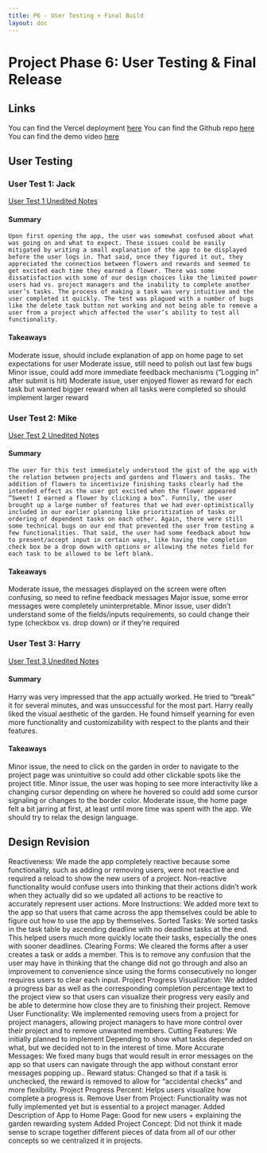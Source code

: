 ```yaml
---
title: P6 - User Testing + Final Build
layout: doc
---
```


# Project Phase 6: User Testing & Final Release

## Links

You can find the Vercel deployment [here](https://plant-it-beta.vercel.app/)
You can find the Github repo [here](https://github.com/irisxyang/plant-it)
You can find the demo video [here](https://youtu.be/bBC5DqVrq60)

## User Testing

### User Test 1: Jack

[User Test 1 Unedited Notes](p6/usertest1)

#### Summary

    Upon first opening the app, the user was somewhat confused about what was going on and what to expect. These issues could be easily mitigated by writing a small explanation of the app to be displayed before the user logs in. That said, once they figured it out, they appreciated the connection between flowers and rewards and seemed to get excited each time they earned a flower. There was some dissatisfaction with some of our design choices like the limited power users had vs. project managers and the inability to complete another user’s tasks. The process of making a task was very intuitive and the user completed it quickly. The test was plagued with a number of bugs like the delete task button not working and not being able to remove a user from a project which affected the user’s ability to test all functionality.

#### Takeaways

Moderate issue, should include explanation of app on home page to set expectations for user
Moderate issue, still need to polish out last few bugs
Minor issue, could add more immediate feedback mechanisms (“Logging in” after submit is hit)
Moderate issue, user enjoyed flower as reward for each task but wanted bigger reward when all tasks were completed so should implement larger reward

### User Test 2: Mike

[User Test 2 Unedited Notes](p6/usertest2)

#### Summary

    The user for this test immediately understood the gist of the app with the relation between projects and gardens and flowers and tasks. The addition of flowers to incentivize finishing tasks clearly had the intended effect as the user got excited when the flower appeared “Sweet! I earned a flower by clicking a box”. Funnily, the user brought up a large number of features that we had over-optimistically included in our earlier planning like prioritization of tasks or ordering of dependent tasks on each other. Again, there were still some technical bugs on our end that prevented the user from testing a few functionalities. That said, the user had some feedback about how to present/accept input in certain ways, like having the completion check box be a drop down with options or allowing the notes field for each task to be allowed to be left blank.

#### Takeaways

Moderate issue, the messages displayed on the screen were often confusing, so need to refine feedback messages
Major issue, some error messages were completely uninterpretable.
Minor issue, user didn’t understand some of the fields/inputs requirements, so could change their type (checkbox vs. drop down) or if they’re required

### User Test 3: Harry

[User Test 3 Unedited Notes](p6/usertest3)

#### Summary

Harry was very impressed that the app actually worked. He tried to “break” it for several minutes, and was unsuccessful for the most part. Harry really liked the visual aesthetic of the garden. He found himself yearning for even more functionality and customizability with respect to the plants and their features.

#### Takeaways

Minor issue, the need to click on the garden in order to navigate to the project page was unintuitive so could add other clickable spots like the project title.
Minor issue, the user was hoping to see more interactivity like a changing cursor depending on where he hovered so could add some cursor signaling or changes to the border color.
Moderate issue, the home page felt a bit jarring at first, at least until more time was spent with the app. We should try to relax the design language.

## Design Revision

Reactiveness: We made the app completely reactive because some functionality, such as adding or removing users, were not reactive and required a reload to show the new users of a project. Non-reactive functionality would confuse users into thinking that their actions didn’t work when they actually did so we updated all actions to be reactive to accurately represent user actions.
More Instructions: We added more text to the app so that users that came across the app themselves could be able to figure out how to use the app by themselves.
Sorted Tasks: We sorted tasks in the task table by ascending deadline with no deadline tasks at the end. This helped users much more quickly locate their tasks, especially the ones with sooner deadlines.
Clearing Forms: We cleared the forms after a user creates a task or adds a member. This is to remove any confusion that the user may have in thinking that the change did not go through and also an improvement to convenience since using the forms consecutively no longer requires users to clear each input.
Project Progress Visualization: We added a progress bar as well as the corresponding completion percentage text to the project view so that users can visualize their progress very easily and be able to determine how close they are to finishing their project.
Remove User Functionality: We implemented removing users from a project for project managers, allowing project managers to have more control over their project and to remove unwanted members.
Cutting Features: We initially planned to implement Depending to show what tasks depended on what, but we decided not to in the interest of time.
More Accurate Messages: We fixed many bugs that would result in error messages on the app so that users can navigate through the app without constant error messages popping up..
Reward status: Changed so that if a task is unchecked, the reward is removed to allow for “accidental checks” and more flexibility.
Project Progress Percent: Helps users visualize how complete a progress is.
Remove User from Project: Functionality was not fully implemented yet but is essential to a project manager.
Added Description of App to Home Page: Good for new users + explaining the garden rewarding system
Added Project Concept: Did not think it made sense to scrape together different pieces of data from all of our other concepts so we centralized it in projects.
